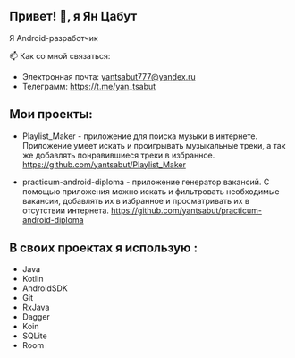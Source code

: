 ## Привет! 👋, я Ян Цабут

Я Android-разработчик

📫 Как со мной связаться:

- Электронная почта: yantsabut777@yandex.ru
- Телеграмм: https://t.me/yan_tsabut

## Мои проекты: 

- Playlist_Maker - приложение для поиска музыки в интернете. Приложение умеет искать и проигрывать музыкальные треки, а так же добавлять понравившиеся треки в избранное.
  https://github.com/yantsabut/Playlist_Maker
  
- practicum-android-diploma - приложение генератор вакансий. С помощью приложения можно искать и фильтровать необходимые вакансии, добавлять их в избранное и просматривать их в отсутствии интернета.
  https://github.com/yantsabut/practicum-android-diploma
  
## В своих проектах я использую :
 - Java
 - Kotlin
 - AndroidSDK
 - Git
 - RxJava
 - Dagger
 - Koin
 - SQLite
 - Room

<!--
**yantsabut/yantsabut** is a ✨ _special_ ✨ repository because its `README.md` (this file) appears on your GitHub profile.

Here are some ideas to get you started:

- 🔭 I’m currently working on ...
- 🌱 I’m currently learning ...
- 👯 I’m looking to collaborate on ...
- 🤔 I’m looking for help with ...
- 💬 Ask me about ...
- 📫 How to reach me: ...
- 😄 Pronouns: ...
- ⚡ Fun fact: ...
-->
